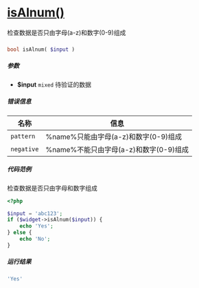 [isAlnum()](http://twinh.github.io/widget/api/isAlnum)
======================================================

检查数据是否只由字母(a-z)和数字(0-9)组成

### 
```php
bool isAlnum( $input )
```

##### 参数
* **$input** `mixed` 待验证的数据

##### 错误信息
| **名称**              | **信息**                                                       | 
|-----------------------|----------------------------------------------------------------|
| `pattern`             | %name%只能由字母(a-z)和数字(0-9)组成                           |
| `negative`            | %name%不能只由字母(a-z)和数字(0-9)组成                         |

##### 代码范例
检查数据是否只由字母和数字组成
```php
<?php

$input = 'abc123';
if ($widget->isAlnum($input)) {
    echo 'Yes';
} else {
    echo 'No';
}
```
##### 运行结果
```php
'Yes'
```
